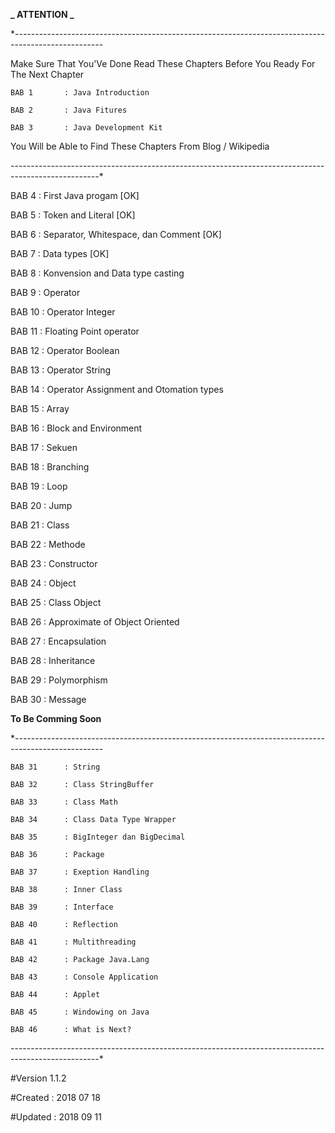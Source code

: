 <!--

		C O N T E N T S

							-->



**_ ATTENTION _**

*----------------------------------------------------------------------------------------------------

Make Sure That You'Ve Done Read These Chapters Before You Ready For The Next Chapter

	BAB 1 		: Java Introduction

	BAB 2		: Java Fitures

	BAB 3 		: Java Development Kit

You Will be Able to Find These Chapters From Blog / Wikipedia

----------------------------------------------------------------------------------------------------*





BAB 4		: First Java progam [OK]

BAB 5		: Token and Literal [OK]

BAB 6 		: Separator, Whitespace, dan Comment [OK]

BAB 7		: Data types [OK]

BAB 8		: Konvension and Data type casting

BAB 9		: Operator

BAB 10		: Operator Integer

BAB 11		: Floating Point operator

BAB 12		: Operator Boolean

BAB 13		: Operator String

BAB 14		: Operator Assignment and Otomation types

BAB 15		: Array

BAB 16		: Block and Environment

BAB 17		: Sekuen

BAB 18		: Branching

BAB 19		: Loop

BAB 20		: Jump

BAB 21		: Class

BAB 22		: Methode

BAB 23 		: Constructor

BAB 24		: Object

BAB 25		: Class Object

BAB 26 		: Approximate of Object Oriented

BAB 27		: Encapsulation

BAB 28		: Inheritance

BAB 29		: Polymorphism

BAB 30		: Message

	



**To Be Comming Soon**

*----------------------------------------------------------------------------------------------------

	BAB 31		: String

	BAB 32		: Class StringBuffer

	BAB 33		: Class Math

	BAB 34		: Class Data Type Wrapper

	BAB 35		: BigInteger dan BigDecimal

	BAB 36		: Package

	BAB 37		: Exeption Handling

	BAB 38		: Inner Class

	BAB 39		: Interface

	BAB 40		: Reflection

	BAB 41		: Multithreading

	BAB 42		: Package Java.Lang

	BAB 43		: Console Application

	BAB 44		: Applet

	BAB 45		: Windowing on Java

	BAB 46		: What is Next?

----------------------------------------------------------------------------------------------------*





#Version 1.1.2

#Created	: 2018 07 18

#Updated	: 2018 09 11
